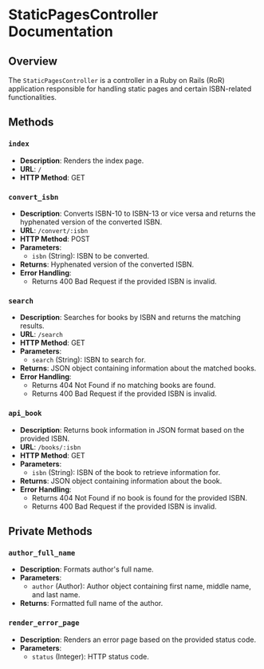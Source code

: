 # StaticPagesController Documentation

## Overview

The `StaticPagesController` is a controller in a Ruby on Rails (RoR) application responsible for handling static pages and certain ISBN-related functionalities.

## Methods

### `index`

- **Description**: Renders the index page.
- **URL**: `/`
- **HTTP Method**: GET

### `convert_isbn`

- **Description**: Converts ISBN-10 to ISBN-13 or vice versa and returns the hyphenated version of the converted ISBN.
- **URL**: `/convert/:isbn`
- **HTTP Method**: POST
- **Parameters**:
  - `isbn` (String): ISBN to be converted.
- **Returns**: Hyphenated version of the converted ISBN.
- **Error Handling**:
  - Returns 400 Bad Request if the provided ISBN is invalid.

### `search`

- **Description**: Searches for books by ISBN and returns the matching results.
- **URL**: `/search`
- **HTTP Method**: GET
- **Parameters**:
  - `search` (String): ISBN to search for.
- **Returns**: JSON object containing information about the matched books.
- **Error Handling**:
  - Returns 404 Not Found if no matching books are found.
  - Returns 400 Bad Request if the provided ISBN is invalid.

### `api_book`

- **Description**: Returns book information in JSON format based on the provided ISBN.
- **URL**: `/books/:isbn`
- **HTTP Method**: GET
- **Parameters**:
  - `isbn` (String): ISBN of the book to retrieve information for.
- **Returns**: JSON object containing information about the book.
- **Error Handling**:
  - Returns 404 Not Found if no book is found for the provided ISBN.
  - Returns 400 Bad Request if the provided ISBN is invalid.

## Private Methods

### `author_full_name`

- **Description**: Formats author's full name.
- **Parameters**:
  - `author` (Author): Author object containing first name, middle name, and last name.
- **Returns**: Formatted full name of the author.

### `render_error_page`

- **Description**: Renders an error page based on the provided status code.
- **Parameters**:
  - `status` (Integer): HTTP status code.
